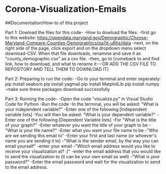 # Corona-Visualization-Emails

##Documentation/How-to of this project 

Part 1: Dowload the files for this code-
-How to dowload the files:
  -first go to this website: https://opendata.maryland.gov/Demographic/Choose-Maryland-Compare-Counties-Demographics/pa7d-u6hs/data
  -next, on the right side of the page, click export and on the dropdown menu select download-CSV. When that file downloads, renamme and save it as "county_demographic.csv" as a csv file.
  -then, go to [comeback to and find link, how to download, and what to rename it---OR ADD THE CSV FILE TO REPOSITORY AND TELL THEM TO DOWNLOAD IT] 
 
Part 2: Preparing to run the code-
-Go to your terminal and enter seperately:
pip install seaborn
pip install yagmail
pip install MatplotLib 
pip install numpy
  -make sure these packages download successfully 

Part 3: Running the code-
-Open the code "visualize.py" in Visual Studio Code for Python 
-Run the code 
-In the terminal, you will be asked: "What is your independent variable?"
  -Enter one of the following:[Independent variable lists]
-You will then be asked: "What is your dependent variable?"
  -Enter one of the following:[Dependent Variable lists]
-For "What is the title of your graph?"
  -Enter whatever you want the title of your graph to be
-"What is your file name?"
  -Enter what you want your file name to be
-"Who are we sending this email to"
  -Enter your first and last name (or whoever's name you are sending it to)
-"What is the sender email, by the way you can email yourself"
  -enter your email
-"Which email address would you like to receive your visualization at? :)"
  -enter the email address that you would like to send the visualization to (it can be your own email as well)
-"What is your password?"
  -Enter the email password and wait for the visualization to send to the email address. 

 

  
